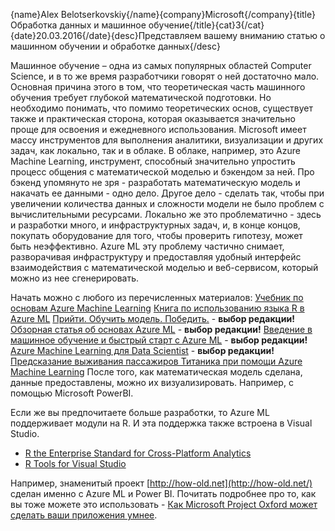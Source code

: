 {name}Alex Belotserkovskiy{/name}{company}Microsoft{/company}{title}Обработка данных и машинное обучение{/title}{cat}3{/cat}{date}20.03.2016{/date}{desc}Представляем вашему вниманию статью о машинном обучении и обработке данных{/desc}

Машинное обучение – одна из самых популярных областей Computer Science, и в то же время разработчики говорят о ней достаточно мало.  Основная причина этого в том, что теоретическая часть машинного обучения требует глубокой математической подготовки. Но необходимо понимать, что помимо теоретических основ, существует также и практическая сторона, которая оказывается значительно проще для освоения и ежедневного использования. Microsoft имеет массу инструментов для выполнения аналитики, визуализации и других задач, как локально, так и в облаке. В облаке, например, это Azure Machine Learning, инструмент, способный значительно упростить процесс общения с математической моделью и бэкендом за ней. Про бэкенд упомянуто не зря - разработать математическую модель и накачать ее данными - одно дело. Другое дело - сделать так, чтобы при увеличении количества данных и сложности модели не было проблем с вычислительными ресурсами. Локально же это проблематично - здесь и разработки много, и инфраструктурных задач, и, в конце концов, покупать оборудование для того, чтобы проверить гипотезу, может быть неэффективно.
Azure ML эту проблему частично снимает, разворачивая инфраструктуру и предоставляя удобный интерфейс взаимодействия с математической моделью и веб-сервисом, который можно из нее сгенерировать.
 
Начать можно с любого из перечисленных материалов:
[Учебник по основам Azure Machine Learning](https://na01.safelinks.protection.outlook.com/?url=http://download.microsoft.com/download/0/9/6/096170E9-23A2-4DA6-89F5-7F5079CB53AB/9780735698178.pdf&data=01%7C01%7Camevsha@064d.mgd.microsoft.com%7C67121faa892d4ea15dae08d2ffbbe327%7C72f988bf86f141af91ab2d7cd011db47%7C1&sdata=so4pFYVTeupksigZ9v4S5WsMxpS/Bjq5jATPAqsgHzA=) 
[Книга по использованию языка R в Azure ML](https://na01.safelinks.protection.outlook.com/?url=http://azureinfo.microsoft.com/rs/microsoftdemandcenter/images/EN-CNTNT-eBook-DataScienceintheCloudwithMicrosoft.pdf&data=01%7C01%7Camevsha@064d.mgd.microsoft.com%7C67121faa892d4ea15dae08d2ffbbe327%7C72f988bf86f141af91ab2d7cd011db47%7C1&sdata=wl/W8H9LDeHAWUN/Y4bbD%2boT3YhQ1jwqMer8mf1fxCk=) 
[Прийти. Обучить модель. Победить.](https://na01.safelinks.protection.outlook.com/?url=http://habrahabr.ru/post/271697/&data=01%7C01%7Camevsha@064d.mgd.microsoft.com%7C67121faa892d4ea15dae08d2ffbbe327%7C72f988bf86f141af91ab2d7cd011db47%7C1&sdata=qgR/MjHHE18Pazl%2b60G1zdDcVjdZfkBmZFlhfi22EaE=)  - **выбор редакции!**
[Обзорная статья об основах Azure ML](https://na01.safelinks.protection.outlook.com/?url=http://1drv.ms/1T9S0H2&data=01%7C01%7Camevsha@064d.mgd.microsoft.com%7C67121faa892d4ea15dae08d2ffbbe327%7C72f988bf86f141af91ab2d7cd011db47%7C1&sdata=FXZ%2b9aEhfWCFH7Th9c2d67irrrAYrckdi5fOXRLaJhU=) - **выбор редакции!**
[Введение в машинное обучение и быстрый старт с Azure ML](https://na01.safelinks.protection.outlook.com/?url=http://habrahabr.ru/company/microsoft/blog/236823/&data=01%7C01%7Camevsha@064d.mgd.microsoft.com%7C67121faa892d4ea15dae08d2ffbbe327%7C72f988bf86f141af91ab2d7cd011db47%7C1&sdata=Gj1knNRMO0wEE01hmK8A5dMy78c8w/Fu95RtUrJK/Q0=) - **выбор редакции!**
[Azure Machine Learning для Data Scientist](https://na01.safelinks.protection.outlook.com/?url=http://habrahabr.ru/company/microsoft/blog/254637/&data=01%7C01%7Camevsha@064d.mgd.microsoft.com%7C67121faa892d4ea15dae08d2ffbbe327%7C72f988bf86f141af91ab2d7cd011db47%7C1&sdata=jlC3p9XUifeLKEIrMt7wpM1G/byLx%2bdT388ze9kDTfc=) - **выбор редакции!**
[Предсказание выживания пассажиров Титаника при помощи Azure Machine Learning](https://na01.safelinks.protection.outlook.com/?url=http://habrahabr.ru/company/microsoft/blog/268039/&data=01%7C01%7Camevsha@064d.mgd.microsoft.com%7C67121faa892d4ea15dae08d2ffbbe327%7C72f988bf86f141af91ab2d7cd011db47%7C1&sdata=1rlqyhPLlMhq28OYz9O6bnny3beY%2bcYLivcTayPt24A=) 
После того, как математическая модель сделана, данные предоставлены, можно их визуализировать. Например, с помощью Microsoft PowerBI.
 
Если же вы предпочитаете больше разработки, то Azure ML поддерживает модули на R. И эта поддержка также встроена в Visual Studio.
 
- [R the Enterprise Standard for Cross-Platform Analytics](http://openness.microsoft.com/blog/2016/01/21/r-analytics-microsoft-updates/)
- [R Tools for Visual Studio](https://blogs.technet.microsoft.com/machinelearning/2016/03/09/announcing-r-tools-for-visual-studio-2/)
 
Например, знаменитый проект [http://how-old.net](http://how-old.net/) сделан именно с Azure ML и Power BI.
Почитать подробнее про то, как вы тоже можете это использовать - [Как Microsoft Project Oxford может сделать ваши приложения умнее](https://habrahabr.ru/company/microsoft/blog/263635/).
 
